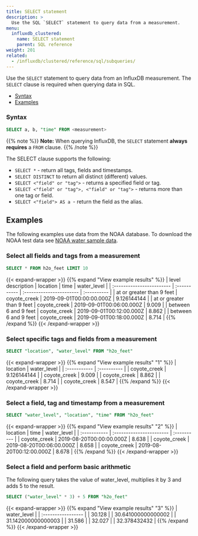 ```yaml
---
title: SELECT statement
description: >
  Use the SQL `SELECT` statement to query data from a measurement.
menu:
  influxdb_clustered:
    name: SELECT statement
    parent: SQL reference
weight: 201
related:
  - /influxdb/clustered/reference/sql/subqueries/
---
```


Use the `SELECT` statement to query data from an InfluxDB measurement.
The `SELECT` clause is required when querying data in SQL.

- [Syntax](#syntax)
- [Examples](#examples)

### Syntax

```sql
SELECT a, b, "time" FROM <measurement>
```

{{% note %}}
**Note:** When querying InfluxDB, the `SELECT` statement **always requires** a `FROM` clause.
{{% /note %}}

The SELECT clause supports the following:

 - `SELECT *` - return all tags, fields and timestamps.
 - `SELECT DISTINCT` to return all distinct (different) values. 
 - `SELECT <"field" or "tag">` - returns a specified field or tag.
 - `SELECT <"field" or "tag">, <"field" or "tag">` - returns more than one tag or field.
 - `SELECT <"field"> AS a `- return the field as the alias.

## Examples

The following examples use data from the NOAA database. 
To download the NOAA test data see [NOAA water sample data](/influxdb/v2.6/reference/sample-data/#noaa-water-sample-data).

### Select all fields and tags from a measurement

```sql
SELECT * FROM h2o_feet LIMIT 10
```

{{< expand-wrapper >}}
{{% expand "View example results" %}}
| level description         | location     | time                     | water_level |
| :------------------------ | :----------- | :----------------------- | :---------- |
| at or greater than 9 feet | coyote_creek | 2019-09-01T00:00:00.000Z | 9.126144144 |
| at or greater than 9 feet | coyote_creek | 2019-09-01T00:06:00.000Z |       9.009 |
| between 6 and 9 feet      | coyote_creek | 2019-09-01T00:12:00.000Z |       8.862 |
| between 6 and 9 feet      | coyote_creek | 2019-09-01T00:18:00.000Z |       8.714 |
{{% /expand %}}
{{< /expand-wrapper >}}

### Select specific tags and fields from a measurement

```sql
SELECT "location", "water_level" FROM "h2o_feet"
```

{{< expand-wrapper >}}
{{% expand "View example results" "1" %}}
| location     | water_level |
| :----------- | :---------- |
| coyote_creek | 9.126144144 |
| coyote_creek | 9.009       |
| coyote_creek | 8.862       |
| coyote_creek | 8.714       |
| coyote_creek | 8.547       |
{{% /expand %}}
{{< /expand-wrapper >}}

### Select a field, tag and timestamp from a measurement

```sql
SELECT "water_level", "location", "time" FROM "h2o_feet"
```

{{< expand-wrapper >}}
{{% expand "View example results" "2" %}}
| location     | time                     | water_level |
| :----------- | :----------------------- | :---------- |
| coyote_creek | 2019-08-20T00:00:00.000Z | 8.638       |
| coyote_creek | 2019-08-20T00:06:00.000Z | 8.658       |
| coyote_creek | 2019-08-20T00:12:00.000Z | 8.678       |
{{% /expand %}}
{{< /expand-wrapper >}}

### Select a field and perform basic arithmetic

The following query takes the value of water_level, multiplies it by 3 and adds 5 to the result.

```sql
SELECT ("water_level" * 3) + 5 FROM "h2o_feet"
```

{{< expand-wrapper >}}
{{% expand "View example results" "3" %}}
| water_level        |
| :----------------- |
| 30.128             |
| 30.641000000000002 |
| 31.142000000000003 |
| 31.586             |
| 32.027             |
| 32.378432432       |
{{% /expand %}}
{{< /expand-wrapper >}}

